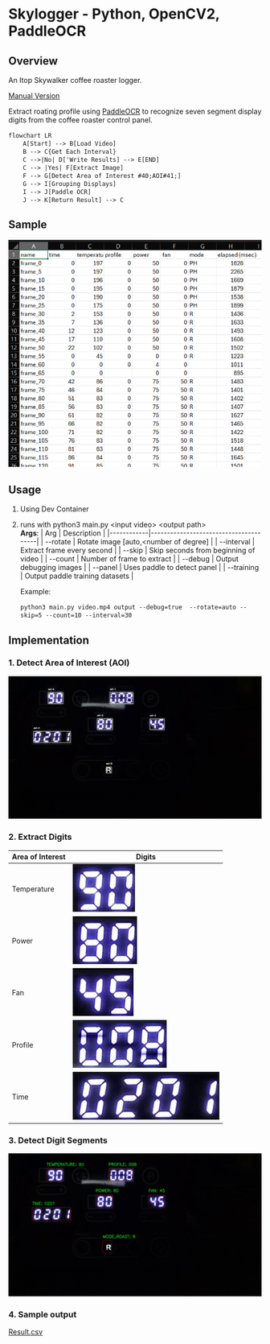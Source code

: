 # Skylogger - Python, OpenCV2, PaddleOCR

## Overview

An Itop Skywalker coffee roaster logger. 

[Manual Version](https://github.com/sanekee/skylogger-python)

Extract roating profile using [PaddleOCR](https://github.com/PaddlePaddle/PaddleOCR) to recognize seven segment display digits from the coffee roaster control panel.

```mermaid
flowchart LR
    A[Start] --> B[Load Video]
    B --> C{Get Each Interval}
    C -->|No| D['Write Results] --> E[END]
    C --> |Yes| F[Extract Image]
    F --> G[Detect Area of Interest #40;AOI#41;]
    G --> I[Grouping Displays]
    I --> J[Paddle OCR]
    J --> K[Return Result] --> C

```

## Sample

![Sample](./assets/sample.png)

## Usage

1. Using Dev Container
2. runs with python3 main.py &lt;input video&gt; &lt;output path&gt;<br/>
   **Args**:
   | Arg        | Description                           |
   |------------|---------------------------------------|
   | --rotate   | Rotate image [auto,<number of degree] |
   | --interval | Extract frame every second            |
   | --skip     | Skip seconds from beginning of video  |
   | --count    | Number of frame to extract            |
   | --debug    | Output debugging images               |
   | --panel    | Uses paddle to detect panel           |
   | --training | Output paddle training datasets       |

   Example:
    ```shell
    python3 main.py video.mp4 output --debug=true  --rotate=auto --skip=5 --count=10 --interval=30
    ```

## Implementation

### 1. Detect Area of Interest (AOI)

![Area of Interest](./assets/step1-aois.png)

### 2. Extract Digits

| Area of Interest | Digits                                             |
|------------------|----------------------------------------------------|
| Temperature      | ![TEMPERATURE](./assets/step2-aoi-temperature.png) |
| Power            | ![POWER](./assets/step2-aoi-power.png)             |
| Fan              | ![FAN](./assets/step2-aoi-fan.png)                 |
| Profile          | ![PROFILE](./assets/step2-aoi-profile.png)         |
| Time             | ![TIME](./assets/step2-aoi-time.png)               |

### 3. Detect Digit Segments

![Segments](./assets/step3-results.png)


### 4. Sample output

[Result.csv](./assets/results.csv)

